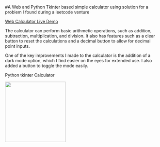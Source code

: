 
#A Web and Python Tkinter based simple calculator using solution for a problem I found during a leetcode venture


[Web Calculator Live Demo](https://underemployed.github.io/Web_and_tkinter_calculator/)  

The calculator can perform basic arithmetic operations, such as addition, subtraction, multiplication, and division. It also has features such as a clear button to reset the calculations and a decimal button to allow for decimal point inputs.

One of the key improvements I made to the calculator is the addition of a dark mode option, which I find easier on the eyes for extended use. I also added a button to toggle the mode easily.

Python tkinter Calculator

<img src="https://github.com/Underemployed/learning-Python-Tkinter/blob/main/screenshots/Screenshot%20from%202022-12-27%2010-18-29.png" width=200>
